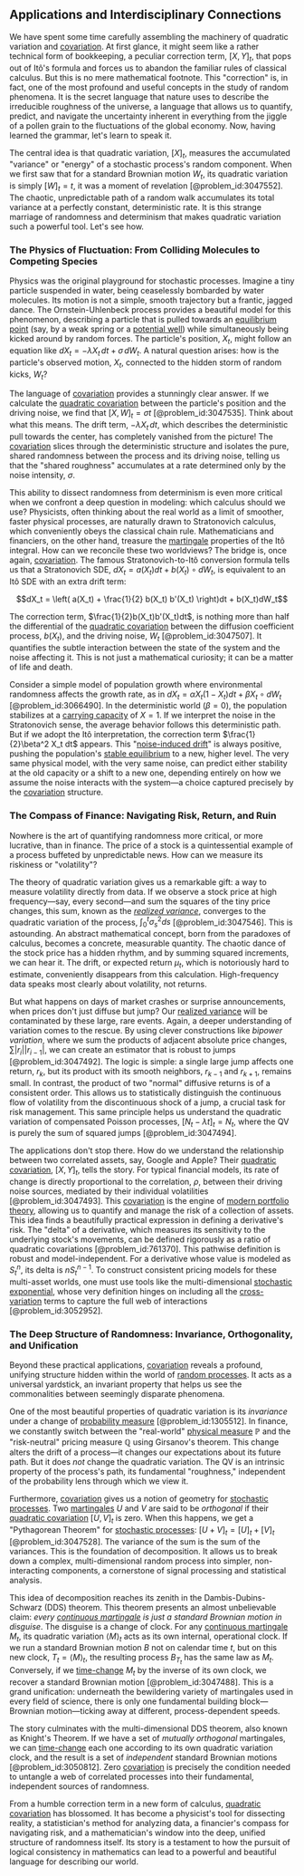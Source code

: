 ## Applications and Interdisciplinary Connections

We have spent some time carefully assembling the machinery of quadratic variation and [covariation](@article_id:633603). At first glance, it might seem like a rather technical form of bookkeeping, a peculiar correction term, $[X,Y]_t$, that pops out of Itô's formula and forces us to abandon the familiar rules of classical calculus. But this is no mere mathematical footnote. This "correction" is, in fact, one of the most profound and useful concepts in the study of random phenomena. It is the secret language that nature uses to describe the irreducible roughness of the universe, a language that allows us to quantify, predict, and navigate the uncertainty inherent in everything from the jiggle of a pollen grain to the fluctuations of the global economy. Now, having learned the grammar, let's learn to speak it.

The central idea is that quadratic variation, $[X]_t$, measures the accumulated "variance" or "energy" of a stochastic process's random component. When we first saw that for a standard Brownian motion $W_t$, its quadratic variation is simply $[W]_t = t$, it was a moment of revelation [@problem_id:3047552]. The chaotic, unpredictable path of a random walk accumulates its total variance at a perfectly constant, deterministic rate. It is this strange marriage of randomness and determinism that makes quadratic variation such a powerful tool. Let's see how.

### The Physics of Fluctuation: From Colliding Molecules to Competing Species

Physics was the original playground for stochastic processes. Imagine a tiny particle suspended in water, being ceaselessly bombarded by water molecules. Its motion is not a simple, smooth trajectory but a frantic, jagged dance. The Ornstein-Uhlenbeck process provides a beautiful model for this phenomenon, describing a particle that is pulled towards an [equilibrium point](@article_id:272211) (say, by a weak spring or a [potential well](@article_id:151646)) while simultaneously being kicked around by random forces. The particle's position, $X_t$, might follow an equation like $dX_t = -\lambda X_t\,dt + \sigma\,dW_t$. A natural question arises: how is the particle's observed motion, $X_t$, connected to the hidden storm of random kicks, $W_t$?

The language of [covariation](@article_id:633603) provides a stunningly clear answer. If we calculate the [quadratic covariation](@article_id:179661) between the particle's position and the driving noise, we find that $[X, W]_t = \sigma t$ [@problem_id:3047535]. Think about what this means. The drift term, $-\lambda X_t\,dt$, which describes the deterministic pull towards the center, has completely vanished from the picture! The [covariation](@article_id:633603) slices through the deterministic structure and isolates the pure, shared randomness between the process and its driving noise, telling us that the "shared roughness" accumulates at a rate determined only by the noise intensity, $\sigma$.

This ability to dissect randomness from determinism is even more critical when we confront a deep question in modeling: which calculus should we use? Physicists, often thinking about the real world as a limit of smoother, faster physical processes, are naturally drawn to Stratonovich calculus, which conveniently obeys the classical chain rule. Mathematicians and financiers, on the other hand, treasure the [martingale](@article_id:145542) properties of the Itô integral. How can we reconcile these two worldviews? The bridge is, once again, [covariation](@article_id:633603). The famous Stratonovich-to-Itô conversion formula tells us that a Stratonovich SDE, $dX_t = a(X_t)dt + b(X_t)\circ dW_t$, is equivalent to an Itô SDE with an extra drift term:

$$dX_t = \left( a(X_t) + \frac{1}{2} b(X_t) b'(X_t) \right)dt + b(X_t)dW_t$$

The correction term, $\frac{1}{2}b(X_t)b'(X_t)dt$, is nothing more than half the differential of the [quadratic covariation](@article_id:179661) between the diffusion coefficient process, $b(X_t)$, and the driving noise, $W_t$ [@problem_id:3047507]. It quantifies the subtle interaction between the state of the system and the noise affecting it. This is not just a mathematical curiosity; it can be a matter of life and death.

Consider a simple model of population growth where environmental randomness affects the growth rate, as in $dX_t = \alpha X_t(1 - X_t)dt + \beta X_t \circ dW_t$ [@problem_id:3066490]. In the deterministic world ($\beta=0$), the population stabilizes at a [carrying capacity](@article_id:137524) of $X=1$. If we interpret the noise in the Stratonovich sense, the average behavior follows this deterministic path. But if we adopt the Itô interpretation, the correction term $\frac{1}{2}\beta^2 X_t dt$ appears. This "[noise-induced drift](@article_id:267480)" is always positive, pushing the population's [stable equilibrium](@article_id:268985) to a new, higher level. The very same physical model, with the very same noise, can predict either stability at the old capacity or a shift to a new one, depending entirely on how we assume the noise interacts with the system—a choice captured precisely by the [covariation](@article_id:633603) structure.

### The Compass of Finance: Navigating Risk, Return, and Ruin

Nowhere is the art of quantifying randomness more critical, or more lucrative, than in finance. The price of a stock is a quintessential example of a process buffeted by unpredictable news. How can we measure its riskiness or "volatility"?

The theory of quadratic variation gives us a remarkable gift: a way to measure volatility directly from data. If we observe a stock price at high frequency—say, every second—and sum the squares of the tiny price changes, this sum, known as the *[realized variance](@article_id:635395)*, converges to the quadratic variation of the process, $\int_0^t \sigma_s^2 ds$ [@problem_id:3047546]. This is astounding. An abstract mathematical concept, born from the paradoxes of calculus, becomes a concrete, measurable quantity. The chaotic dance of the stock price has a hidden rhythm, and by summing squared increments, we can hear it. The drift, or expected return $\mu_t$, which is notoriously hard to estimate, conveniently disappears from this calculation. High-frequency data speaks most clearly about volatility, not returns.

But what happens on days of market crashes or surprise announcements, when prices don't just diffuse but jump? Our [realized variance](@article_id:635395) will be contaminated by these large, rare events. Again, a deeper understanding of variation comes to the rescue. By using clever constructions like *bipower variation*, where we sum the products of adjacent absolute price changes, $\sum |r_i| |r_{i-1}|$, we can create an estimator that is robust to jumps [@problem_id:3047492]. The logic is simple: a single large jump affects one return, $r_k$, but its product with its smooth neighbors, $r_{k-1}$ and $r_{k+1}$, remains small. In contrast, the product of two "normal" diffusive returns is of a consistent order. This allows us to statistically distinguish the continuous flow of volatility from the discontinuous shock of a jump, a crucial task for risk management. This same principle helps us understand the quadratic variation of compensated Poisson processes, $[N_t - \lambda t]_t = N_t$, where the QV is purely the sum of squared jumps [@problem_id:3047494].

The applications don't stop there. How do we understand the relationship between two correlated assets, say, Google and Apple? Their [quadratic covariation](@article_id:179661), $[X,Y]_t$, tells the story. For typical financial models, its rate of change is directly proportional to the correlation, $\rho$, between their driving noise sources, mediated by their individual volatilities [@problem_id:3047493]. This [covariation](@article_id:633603) is the engine of [modern portfolio theory](@article_id:142679), allowing us to quantify and manage the risk of a collection of assets. This idea finds a beautifully practical expression in defining a derivative's risk. The "delta" of a derivative, which measures its sensitivity to the underlying stock's movements, can be defined rigorously as a ratio of quadratic covariations [@problem_id:761370]. This pathwise definition is robust and model-independent. For a derivative whose value is modeled as $S_t^n$, its delta is $nS_t^{n-1}$. To construct consistent pricing models for these multi-asset worlds, one must use tools like the multi-dimensional [stochastic exponential](@article_id:197204), whose very definition hinges on including all the [cross-variation](@article_id:633504) terms to capture the full web of interactions [@problem_id:3052952].

### The Deep Structure of Randomness: Invariance, Orthogonality, and Unification

Beyond these practical applications, [covariation](@article_id:633603) reveals a profound, unifying structure hidden within the world of [random processes](@article_id:267993). It acts as a universal yardstick, an invariant property that helps us see the commonalities between seemingly disparate phenomena.

One of the most beautiful properties of quadratic variation is its *invariance* under a change of [probability measure](@article_id:190928) [@problem_id:1305512]. In finance, we constantly switch between the "real-world" [physical measure](@article_id:263566) $\mathbb{P}$ and the "risk-neutral" pricing measure $\mathbb{Q}$ using Girsanov's theorem. This change alters the drift of a process—it changes our expectations about its future path. But it does *not* change the quadratic variation. The QV is an intrinsic property of the process's path, its fundamental "roughness," independent of the probability lens through which we view it.

Furthermore, [covariation](@article_id:633603) gives us a notion of geometry for [stochastic processes](@article_id:141072). Two [martingales](@article_id:267285) $U$ and $V$ are said to be *orthogonal* if their [quadratic covariation](@article_id:179661) $[U,V]_t$ is zero. When this happens, we get a "Pythagorean Theorem" for [stochastic processes](@article_id:141072): $[U+V]_t = [U]_t + [V]_t$ [@problem_id:3047528]. The variance of the sum is the sum of the variances. This is the foundation of decomposition. It allows us to break down a complex, multi-dimensional random process into simpler, non-interacting components, a cornerstone of signal processing and statistical analysis.

This idea of decomposition reaches its zenith in the Dambis-Dubins-Schwarz (DDS) theorem. This theorem presents an almost unbelievable claim: *every [continuous martingale](@article_id:184972) is just a standard Brownian motion in disguise*. The disguise is a change of clock. For any [continuous martingale](@article_id:184972) $M_t$, its quadratic variation $\langle M \rangle_t$ acts as its own internal, operational clock. If we run a standard Brownian motion $B$ not on calendar time $t$, but on this new clock, $T_t = \langle M \rangle_t$, the resulting process $B_{T_t}$ has the same law as $M_t$. Conversely, if we [time-change](@article_id:633711) $M_t$ by the inverse of its own clock, we recover a standard Brownian motion [@problem_id:3047488]. This is a grand unification: underneath the bewildering variety of martingales used in every field of science, there is only one fundamental building block—Brownian motion—ticking away at different, process-dependent speeds.

The story culminates with the multi-dimensional DDS theorem, also known as Knight's Theorem. If we have a set of *mutually orthogonal* martingales, we can [time-change](@article_id:633711) each one according to its own quadratic variation clock, and the result is a set of *independent* standard Brownian motions [@problem_id:3050812]. Zero [covariation](@article_id:633603) is precisely the condition needed to untangle a web of correlated processes into their fundamental, independent sources of randomness.

From a humble correction term in a new form of calculus, [quadratic covariation](@article_id:179661) has blossomed. It has become a physicist's tool for dissecting reality, a statistician's method for analyzing data, a financier's compass for navigating risk, and a mathematician's window into the deep, unified structure of randomness itself. Its story is a testament to how the pursuit of logical consistency in mathematics can lead to a powerful and beautiful language for describing our world.